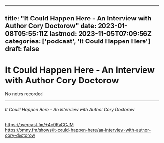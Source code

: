 
---
title: "It Could Happen Here - An Interview with Author Cory Doctorow"
date: 2023-01-08T05:55:11Z
lastmod: 2023-11-05T07:09:56Z
categories: ['podcast', 'It Could Happen Here']
draft: false
---


# It Could Happen Here - An Interview with Author Cory Doctorow

No notes recorded

- - -
###### It Could Happen Here - An Interview with Author Cory Doctorow

https://overcast.fm/+4c0KaCCJM  
https://omny.fm/shows/it-could-happen-here/an-interview-with-author-cory-doctorow

<!-- #public #podcast #It Could Happen Here# -->

<!-- {BearID:2E468388-C6FD-4723-AFB1-991D1E61AA42-28016-00002D980D6ACF74} -->
